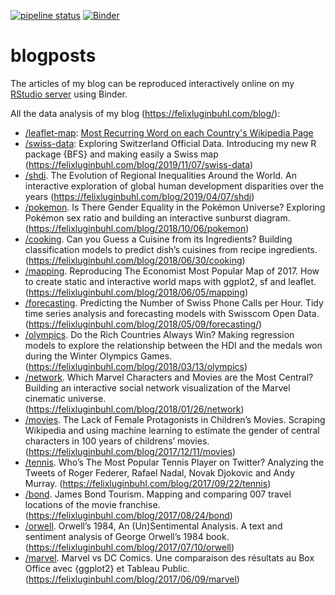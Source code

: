 <!-- badges: start -->
[![pipeline status](https://gitlab.com/lgnbhl/blogposts/badges/master/pipeline.svg)](https://gitlab.com/lgnbhl/blogposts/pipelines)
[![Binder](https://mybinder.org/badge.svg)](https://mybinder.org/v2/gh/lgnbhl/blogposts/master?urlpath=rstudio)
<!-- badges: end -->

# blogposts

The articles of my blog can be reproduced interactively online on my [RStudio server](https://mybinder.org/v2/gh/lgnbhl/blogposts/master?urlpath=rstudio) using Binder.

All the data analysis of my blog (https://felixluginbuhl.com/blog/):

- [/leaflet-map](https://github.com/lgnbhl/blogposts/tree/master/leaflet-map): [Most Recurring Word on each Country's Wikipedia Page](https://felixluginbuhl.com/blog/2019/12/16/leaflet-map)
- [/swiss-data](https://github.com/lgnbhl/blogposts/tree/master/swiss-data): Exploring Switzerland Official Data. Introducing my new R package {BFS} and making easily a Swiss map (https://felixluginbuhl.com/blog/2019/11/07/swiss-data)
- [/shdi](https://github.com/lgnbhl/blogposts/tree/master/shdi). The Evolution of Regional Inequalities Around the World. An interactive exploration of global human development disparities over the years (https://felixluginbuhl.com/blog/2019/04/07/shdi)
- [/pokemon](https://github.com/lgnbhl/blogposts/tree/master/pokemon). Is There Gender Equality in the Pokémon Universe? Exploring Pokémon sex ratio and building an interactive sunburst diagram. (https://felixluginbuhl.com/blog/2018/10/06/pokemon)
- [/cooking](https://github.com/lgnbhl/blogposts/tree/master/cooking). Can you Guess a Cuisine from its Ingredients? Building classification models to predict dish’s cuisines from recipe ingredients. (https://felixluginbuhl.com/blog/2018/06/30/cooking)
- [/mapping](https://github.com/lgnbhl/blogposts/tree/master/mapping). Reproducing The Economist Most Popular Map of 2017. How to create static and interactive world maps with ggplot2, sf and leaflet. (https://felixluginbuhl.com/blog/2018/06/05/mapping)
- [/forecasting](https://github.com/lgnbhl/blogposts/tree/master/forecasting). Predicting the Number of Swiss Phone Calls per Hour. Tidy time series analysis and forecasting models with Swisscom Open Data. (https://felixluginbuhl.com/blog/2018/05/09/forecasting/)
- [/olympics](https://github.com/lgnbhl/blogposts/tree/master/olympics). Do the Rich Countries Always Win? Making regression models to explore the relationship between the HDI and the medals won during the Winter Olympics Games. (https://felixluginbuhl.com/blog/2018/03/13/olympics)
- [/network](https://github.com/lgnbhl/blogposts/tree/master/network). Which Marvel Characters and Movies are the Most Central? Building an interactive social network visualization of the Marvel cinematic universe. (https://felixluginbuhl.com/blog/2018/01/26/network)
- [/movies](https://github.com/lgnbhl/blogposts/tree/master/movies). The Lack of Female Protagonists in Children’s Movies. Scraping Wikipedia and using machine learning to estimate the gender of central characters in 100 years of childrens’ movies. (https://felixluginbuhl.com/blog/2017/12/11/movies)
- [/tennis](https://github.com/lgnbhl/blogposts/tree/master/tennis). Who’s The Most Popular Tennis Player on Twitter? Analyzing the Tweets of Roger Federer, Rafael Nadal, Novak Djokovic and Andy Murray. (https://felixluginbuhl.com/blog/2017/09/22/tennis)
- [/bond](https://github.com/lgnbhl/blogposts/tree/master/bond). James Bond Tourism. Mapping and comparing 007 travel locations of the movie franchise. (https://felixluginbuhl.com/blog/2017/08/24/bond)
- [/orwell](https://github.com/lgnbhl/blogposts/tree/master/orwell). Orwell’s 1984, An (Un)Sentimental Analysis. A text and sentiment analysis of George Orwell’s 1984 book. (https://felixluginbuhl.com/blog/2017/07/10/orwell)
- [/marvel](https://github.com/lgnbhl/blogposts/tree/master/marvel). Marvel vs DC Comics. Une comparaison des résultats au Box Office avec {ggplot2} et Tableau Public. (https://felixluginbuhl.com/blog/2017/06/09/marvel)
